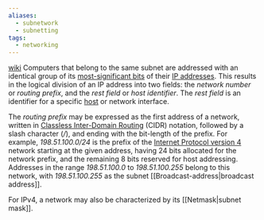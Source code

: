 ```yaml
---
aliases:
  - subnetwork
  - subnetting
tags:
  - networking
---
```

[wiki](https://en.wikipedia.org/wiki/Subnet)
Computers that belong to the same subnet are addressed with an identical group of its [most-significant bits](https://en.wikipedia.org/wiki/Most-significant_bit) of their [IP addresses](https://en.wikipedia.org/wiki/IP_address "IP address"). This results in the logical division of an IP address into two fields: the _network number_ or _routing prefix_, and the _rest field_ or _host identifier_. The _rest field_ is an identifier for a specific [host](https://en.wikipedia.org/wiki/Host_(network) "Host (network)") or network interface.

The _routing prefix_ may be expressed as the first address of a network, written in [Classless Inter-Domain Routing](https://en.wikipedia.org/wiki/Classless_Inter-Domain_Routing "Classless Inter-Domain Routing") (CIDR) notation, followed by a slash character (_/_), and ending with the bit-length of the prefix. For example, _198.51.100.0/24_ is the prefix of the [Internet Protocol version 4](https://en.wikipedia.org/wiki/Internet_Protocol_version_4 "Internet Protocol version 4") network starting at the given address, having 24 bits allocated for the network prefix, and the remaining 8 bits reserved for host addressing. Addresses in the range _198.51.100.0_ to _198.51.100.255_ belong to this network, with _198.51.100.255_ as the subnet [[Broadcast-address|broadcast address]].

For IPv4, a network may also be characterized by its [[Netmask|subnet mask]].
